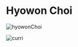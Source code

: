 # Hyowon Choi



![hyowonChoi](https://user-images.githubusercontent.com/81157265/194405118-b6da9024-1629-490a-a2ea-24d3db30cf96.png)


![curri](https://tva1.sinaimg.cn/large/e6c9d24egy1h6m8g413dwj21hc0u0dja.jpg)
